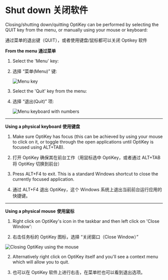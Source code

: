 Shut down
关闭软件
======


Closing/shutting down/quitting OptiKey can be performed by selecting the QUIT key from the menu, or manually using your mouse or keyboard:

通过菜单的退出键（QUIT），或者使用键盘/鼠标都可以关闭 Optikey 软件

**From the menu**
**通过菜单**

1. Select the 'Menu' key:

1. 选择 “菜单(Menu)” 键:

    ![Menu key](https://github.com/JuliusSweetland/OptiKey/blob/gh-pages/images/Key_Menu_Up.png)

2. Select the 'Quit' key from the menu:

2. 选择 “退出(Quit)” 项:

    ![Menu keyboard with numbers](https://github.com/JuliusSweetland/OptiKey/blob/gh-pages/images/Keyboard_Menu_Numbered.png)

---

**Using a physical keyboard**
**使用键盘**

1. Make sure OptiKey has focus (this can be achieved by using your mouse to click on it, or toggle through the open applications until OptiKey is focused using ALT+TAB).

1. 打开 OptiKey 确保其在前台工作（用鼠标选中 OptiKey，或者通过 ALT+TAB 将 OptiKey 切换到前台）

2. Press ALT+F4 to exit. This is a standard Windows shortcut to close the currently focused application.

2. 通过 ALT+F4 退出 OptiKey，这个 Windows 系统上退出当前前台运行应用的快捷键。

---

**Using a physical mouse**
**使用鼠标**

1. Right click on OptiKey's icon in the taskbar and then left click on 'Close Window':

1. 右击任务标的 OptiKey 图标，选择 “关闭窗口（Close Window）”

![Closing OptiKey using the mouse](https://github.com/JuliusSweetland/OptiKey/blob/gh-pages/images/Closing_OptiKey_Using_The_Mouse.png)

2. Alternatively right click on OptiKey itself and you'll see a context menu which will allow you to quit.

2. 也可以在 OptiKey 软件上进行右击，在菜单栏也可以看到退出选项。
